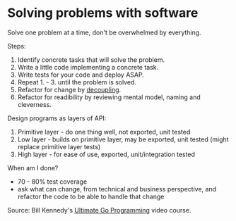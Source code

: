 # Solving problems with software

Solve one problem at a time, don't be overwhelmed by everything.

Steps:

1. Identify concrete tasks that will solve the problem.
2. Write a little code implementing a concrete task.
3. Write tests for your code and deploy ASAP.
4. Repeat 1. - 3. until the problem is solved.
5. Refactor for change by [decoupling](https://github.com/ardanlabs/gotraining/tree/master/topics/go/design/composition/decoupling).
6. Refactor for readibility by reviewing mental model, naming and cleverness.

Design programs as layers of API:

1. Primitive layer - do one thing well, not exported, unit tested
2. Low layer - builds on primitive layer, may be exported, unit tested (might replace primitive layer tests)
3. High layer - for ease of use, exported, unit/integration tested 

When am I done?

* 70 - 80% test coverage
* ask what can change, from technical and business perspective, and refactor the code to be able to handle that change

Source: Bill Kennedy's [Ultimate Go Programming](https://learning.oreilly.com/videos/ultimate-go-programming/9780135261651/) video course.
